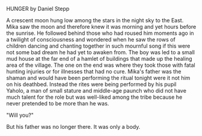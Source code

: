 HUNGER by Daniel Stepp


A crescent moon hung low among the stars in the night sky to the East. Mika 
saw the moon and therefore knew it was morning and yet hours before the sunrise. 
He followed behind those who had roused him moments ago in a twilight of consciousness 
and wondered when he saw the rows of children dancing and chanting together in such 
mournful song if this were not some bad dream he had yet to awaken from. The boy 
was led to a small mud house at the far end of a hamlet of buildings that made up 
the healing area of the village. The one on the end was where they took those with 
fatal hunting injuries or for illnesses that had no cure. Mika's father was the 
shaman and would have been performing the ritual tonight were it not him on his 
deathbed. Instead the rites were being performed by his pupil Yaholo, a man of 
small stature and middle-age paunch who did not have much talent for the role but 
was well-liked among the tribe because he never pretended to be more than he was.

"Will you?"

But his father was no longer there. It was only a body.
